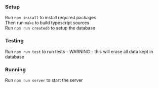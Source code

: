 ### Setup
Run `npm install` to install required packages  
Then run `make` to build typescript sources  
Run `npm run createdb` to setup the database  

### Testing
Run `npm run test` to run tests - WARNING - this will erase all data kept in database  

### Running
Run `npm run server` to start the server  

